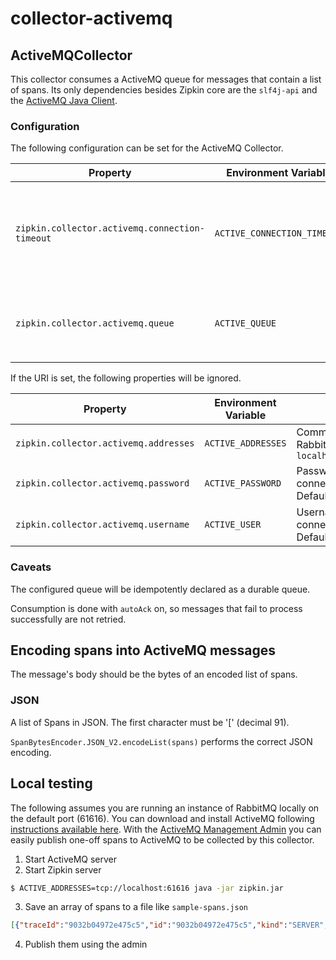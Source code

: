 # collector-activemq

## ActiveMQCollector
This collector consumes a ActiveMQ queue for messages that contain a list of spans.
Its only dependencies besides Zipkin core are the `slf4j-api` and the [ActiveMQ Java Client](https://github.com/apache/activemq).

### Configuration

The following configuration can be set for the ActiveMQ Collector.

Property | Environment Variable | Description
--- | --- | ---
`zipkin.collector.activemq.connection-timeout` | `ACTIVE_CONNECTION_TIMEOUT` | Milliseconds to wait establishing a connection. Defaults to `60000` (1 minute)
`zipkin.collector.activemq.queue` | `ACTIVE_QUEUE` | Queue from which to collect span messages. Defaults to `zipkin`

If the URI is set, the following properties will be ignored.

Property | Environment Variable | Description
--- | --- | ---
`zipkin.collector.activemq.addresses` | `ACTIVE_ADDRESSES` | Comma-separated list of RabbitMQ addresses, ex. `localhost:5672,localhost:5673`
`zipkin.collector.activemq.password` | `ACTIVE_PASSWORD`| Password to use when connecting to RabbitMQ. Defaults to `guest`
`zipkin.collector.activemq.username` | `ACTIVE_USER` | Username to use when connecting to RabbitMQ. Defaults to `guest`

### Caveats

The configured queue will be idempotently declared as a durable queue.


Consumption is done with `autoAck` on, so messages that fail to process successfully are not retried.

## Encoding spans into ActiveMQ messages
The message's body should be the bytes of an encoded list of spans.

### JSON
A list of Spans in JSON. The first character must be '[' (decimal 91).

`SpanBytesEncoder.JSON_V2.encodeList(spans)` performs the correct JSON encoding.

## Local testing

The following assumes you are running an instance of RabbitMQ locally on the default port (61616).
You can download and install ActiveMQ following [instructions available here](http://activemq.apache.org/download.html).
With the [ActiveMQ Management Admin](http://localhost:8161/admin/) you can easily publish
one-off spans to ActiveMQ to be collected by this collector.

1. Start ActiveMQ server
2. Start Zipkin server
```bash
$ ACTIVE_ADDRESSES=tcp://localhost:61616 java -jar zipkin.jar
```
3. Save an array of spans to a file like `sample-spans.json`
```json
[{"traceId":"9032b04972e475c5","id":"9032b04972e475c5","kind":"SERVER","name":"get","timestamp":1505990621526000,"duration":612898,"localEndpoint":{"serviceName":"brave-webmvc-example","ipv4":"192.168.1.113"},"remoteEndpoint":{"serviceName":"","ipv4":"127.0.0.1","port":60149},"tags":{"error":"500 Internal Server Error","http.path":"/a"}}]
```
4. Publish them using the admin 

